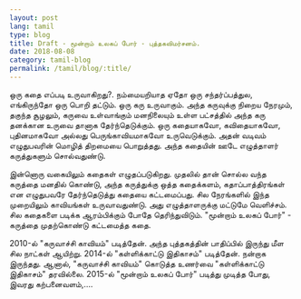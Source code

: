 ```yaml
---
layout: post
lang: tamil
type: blog
title: Draft - மூன்றாம் உலகப் போர் - புத்தகவிமர்சனம்.
date: 2018-08-08
category: tamil-blog
permalink: /tamil/blog/:title/
---
```


ஒரு கதை எப்படி உருவாகிறது?. நம்மையறியாத ஏதோ ஒரு சந்தர்ப்பத்துல, எங்கிருந்தோ ஒரு பொறி தட்டும். ஒரு கரு உருவாகும்.
அந்த கருவுக்கு நிறைய நேரமும், தகுந்த சூழலும், கருவை உள்வாங்கும் மனநிலையும் உள்ள பட்சத்தில் அந்த கரு தனக்கான உருவை தானாக
தேர்ந்தெடுக்கும். ஒரு கதையாகவோ, கவிதையாகவோ, புதினமாகவோ அல்லது பெருங்காவியமாகவோ உருவெடுக்கும். அதன் வடிவம் எழுதுபவரின்
மொழித் திறமையை பொறுத்தது. அந்த கதையின் ஊடே எழுத்தாளர் கருத்துகளும் சொல்வதுண்டு.

இன்னொரு வகையிலும் கதைகள் எழுதப்படுகிறது. முதலில் தான் சொல்ல வந்த கருத்தை மனதில் கொண்டு, அந்த கருத்துக்கு ஒத்த கதைக்களம்,
கதாப்பாத்திரங்கள் என எழுதுபவரே தேர்ந்தெடுத்து கதையை கட்டமைப்பது. சில நேரங்களில் இந்த முறையிலும் காவியங்கள் உருவாவதுண்டு.
அது எழுத்தாளருக்கு மட்டுமே வெளிச்சம். சில கதைகளை படிக்க ஆரம்பிக்கும் போதே தெரிந்துவிடும். "மூன்றாம் உலகப் போர்" - கருத்தை
முதற்கொண்டு கட்டமைத்த கதை.

2010-ல் "கருவாச்சி காவியம்" படித்தேன். அந்த புத்தகத்தின் பாதிப்பில் இருந்து மீள சில நாட்கள் ஆயிற்று. 2014-ல் "கள்ளிக்காட்டு இதிகாசம்"
படித்தேன். நன்றாக இருந்தது. ஆனால், "கருவாச்சி காவியம்" கொடுத்த உணர்வை "கள்ளிக்காட்டு இதிகாசம்" தரவில்லை. 2015-ல்
"மூன்றாம் உலகப் போர்" படித்து முடித்த போது, இவரது கற்பனைவளம்,....
